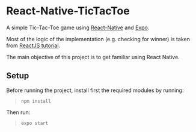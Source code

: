 # React-Native-TicTacToe

A simple Tic-Tac-Toe game using [React-Native](https://reactnative.dev) and [Expo](https://expo.dev).

Most of the logic of the implementation (e.g. checking for winner) is taken from [ReactJS tutorial](https://reactjs.org/tutorial/tutorial.html#completing-the-game).

The main objective of this project is to get familiar using React Native.

## Setup

Before running the project, install first the required modules by running:

> `npm install`


Then run:

> `expo start`

